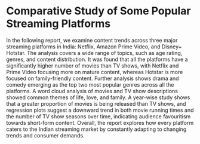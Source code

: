 # Comparative Study of Some Popular Streaming Platforms

In the following report, we examine content trends across three major streaming platforms in India: Netflix, Amazon Prime Video, and Disney+ Hotstar. The analysis covers a wide range of topics, such as age rating, genres, and content distribution. It was found that all the platforms have a significantly higher number of movies than TV shows, with Netflix and Prime Video focusing more on mature content, whereas Hotstar is more focused on family-friendly content. Further analysis shows drama and comedy emerging as the top two most popular genres across all the platforms. A word cloud analysis of movies and TV show descriptions showed common themes of life, love, and family. A year-wise study shows that a greater proportion of movies is being released than TV shows, and regression plots suggest a downward trend in both movie running times and the number of TV show seasons over time, indicating audience favouritism towards short-form content. Overall, the report explores how every platform caters to the Indian streaming market by constantly adapting to changing trends and consumer demands.
